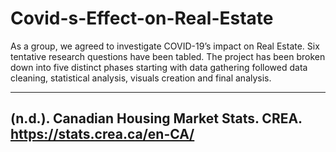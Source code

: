 # Covid-s-Effect-on-Real-Estate

As a group, we agreed to investigate COVID-19’s impact on Real Estate. Six  tentative research questions have been tabled. The project has been broken  down into five distinct phases starting with data gathering followed data  cleaning, statistical analysis, visuals creation and final analysis.

-----------------------------------------------------------------------------------------------------------
(n.d.). Canadian Housing Market Stats. CREA. https://stats.crea.ca/en-CA/
-----------------------------------------------------------------------------------------------------------
